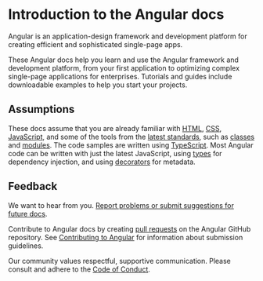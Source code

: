 # Introduction to the Angular docs

Angular is an application-design framework and development platform for creating efficient and sophisticated single-page apps.

These Angular docs help you learn and use the Angular framework and development platform, from your first application to optimizing complex single-page applications for enterprises. Tutorials and guides include downloadable examples to help you start your projects.

## Assumptions

These docs assume that you are already familiar with [HTML](https://developer.mozilla.org/pt-BR/docs/Learn/HTML/Introduction_to_HTML), [CSS](https://developer.mozilla.org/pt-BR/docs/Learn/CSS/First_steps), [JavaScript](https://developer.mozilla.org/pt-BR/docs/Web/JavaScript/Language_overview), and some of the tools from the [latest standards](https://developer.mozilla.org/pt-BR/docs/conflicting/Web/JavaScript/JavaScript_technologies_overview), such as [classes](https://developer.mozilla.org/pt-BR/docs/Web/JavaScript/Reference/Classes) and [modules](https://developer.mozilla.org/pt-BR/docs/Web/JavaScript/Reference/Statements/import). The code samples are written using [TypeScript](https://www.typescriptlang.org/). Most Angular code can be written with just the latest JavaScript, using [types](https://www.typescriptlang.org/docs/handbook/classes.html) for dependency injection, and using [decorators](https://www.typescriptlang.org/docs/handbook/decorators.html) for metadata.

## Feedback

We want to hear from you. [Report problems or submit suggestions for future docs](https://github.com/angular/angular/issues/new/choose).

Contribute to Angular docs by creating [pull requests](https://github.com/angular/angular/pulls) on the Angular GitHub repository. See [Contributing to Angular](https://github.com/angular/angular/blob/main/CONTRIBUTING.md) for information about submission guidelines.

Our community values respectful, supportive communication. Please consult and adhere to the [Code of Conduct](https://github.com/angular/code-of-conduct/blob/main/CODE_OF_CONDUCT.md).